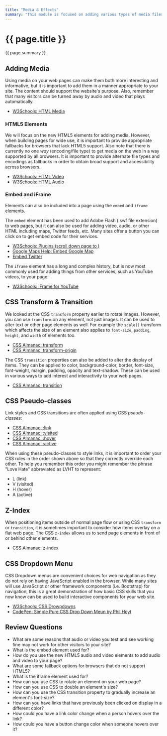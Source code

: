 ```yaml
---
title: "Media & Effects"
summary: "This module is focused on adding various types of media files (audio & video) to websites."
---
```


# {{ page.title }}
{{ page.summary }}

## Adding Media
Using media on your web pages can make them both more interesting and informative, but it is important to add them in a manner appropriate to your site.  The content should support the website's purpose. Also, remember that many visitors can be turned away by audio and video that plays automatically.  

 - [W3Schools: HTML Media](https://www.w3schools.com/html/html_media.asp)

### HTML5 Elements
We will focus on the new HTML5 elements for adding media.  However, when building pages for wide use, it is important to provide appropriate fallbacks for browsers that lack HTML5 support. Also note that there is currently no one *way* (encoding/file type) to get media on the web in a way supported by all browsers.  It is important to provide alternate file types and encodings as fallbacks in order to obtain broad support and accessibility across browsers.  

 - [W3Schools: HTML Video](https://www.w3schools.com/html/html5_video.asp)
 - [W3Schools: HTML Audio](https://www.w3schools.com/html/html5_audio.asp)

### Embed and iFrame
Elements can also be included into a page using the `embed` and `iframe` elements.  

The `embed` element has been used to add Adobe Flash (.swf file extension) to web pages, but it can also be used for adding video, audio, or other HTML including maps, Twitter feeds, etc. Many sites offer a button you can click on to get embed code for their services.
 - [W3Schools: Plugins (scroll down page to <embed>)]( https://www.w3schools.com/html/html_object.asp )
 - [Google Maps Help: Embed Google Map]( https://support.google.com/maps/answer/144361?co=GENIE.Platform%3DDesktop&hl=en )
 - [Embed Twitter](https://publish.twitter.com/)

 The `iframe` element has a long and complex history, but is now most commonly used for adding things from other services, such as YouTube videos, to your page:
 - [W3Schools: iFrame for YouTube]( https://www.w3schools.com/html/html_youtube.asp )


## CSS Transform & Transition
We looked at the CSS `transform` property earlier to rotate images. However, you can use `transform` on any element, not just images. It can be used to alter text or other page elements as well. For example the `scale()` transform which affects the size of an element also applies to `font-size`, `padding`, `height`, and `width` of elements too.

 - [CSS Almanac: transform](https://css-tricks.com/almanac/properties/t/transform/)
 - [CSS Almanac: transform-origin](https://css-tricks.com/almanac/properties/t/transform-origin/)

The CSS `transition` properties can also be added to alter the display of items. They can be applied to color, background-color, border, font-size, font-weight, margin, padding, opacity and text-shadow.  These can be used in various ways to add interest and interactivity to your web pages.

 - [CSS Almanac: transition](https://css-tricks.com/almanac/properties/t/transition/)

## CSS Pseudo-classes
Link styles and CSS transitions are often applied using CSS *pseudo-classes*:

 - [CSS Almanac: :link](https://css-tricks.com/almanac/selectors/l/link/)
 - [CSS Almanac: :visited](http://css-tricks.com/almanac/selectors/v/visited/)
 - [CSS Almanac: :hover](https://css-tricks.com/almanac/selectors/h/hover/)
 - [CSS Almanac: :active](https://css-tricks.com/almanac/selectors/a/active/)

When using these pseudo-classes to style links, it is important to order your CSS rules in the order shown above so that they correctly override each other. To help you remember this order you might remember the phrase "Love Hate" abbreviated as LVHT to represent:
 - L (link)
 - V (visited)
 - H (hover)
 - A (active)

## Z-Index
When positioning items outside of normal page flow or using CSS `transform` or `transition`, it is sometimes important to consider how items overlay on a flat web page.  The CSS `z-index` allows us to send page elements in front of or behind other elements.

 - [CSS Almanac: z-index](https://css-tricks.com/almanac/properties/z/z-index/)


## CSS Dropdown Menu
CSS Dropdown menus are convenient choices for web navigation as they do not rely on having JavaScript enabled in the browser.  While many sites will use JavaScript or other framework components (i.e. Bootstrap) for navigation, this is a great demonstration of how basic CSS skills that you now know can be used to build interactive components for your web site.

 - [W3Schools: CSS Drowpdowns](https://www.w3schools.com/css/css_dropdowns.asp)
 - [CodePen: Simple Pure CSS Drop Down Meun by Phil Hoyt](https://codepen.io/philhoyt/pen/ujHzd?editors=1100#0)

## Review Questions

 - What are some reasons that audio or video you test and see working fine may not work for other visitors to your site?
 - What is the embed element used for?
 - How do you use the new HTML5 audio and video elements to add audio and video to your page?
 - What are some fallback options for browsers that do not support HTML5?
 - What is the iframe element used for?
 - How can you use CSS to rotate an element on your web page?
 - How can you use CSS to double an element's size?
 - How can you use the CSS transition property to gradually increase an element's font-size?
 - How can you have links that have previously been clicked on display in a different color?
 - How could you have a link color change when a person hovers over the link?
 - How could you have a button change color when someone hovers over it?
